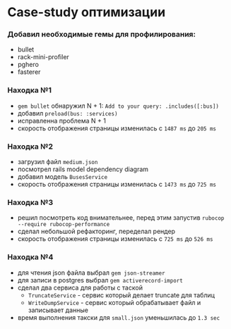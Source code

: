 # Case-study оптимизации

### Добавил необходимые гемы для профилирования:
- bullet
- rack-mini-profiler
- pghero
- fasterer

### Находка №1
- `gem bullet` обнаружил N + 1: `Add to your query: .includes([:bus])`
- добавил `preload(bus: :services)`
- исправленна проблема N + 1
- скорость отображения страницы изменилась с `1487 ms` до `205 ms`

### Находка №2
- загрузил файл `medium.json`
- посмотрел rails model dependency diagram
- добавил модель `BusesService`
- скорость отображения страницы изменилась с `1473 ms` до `725 ms`

### Находка №3
- решил посмотреть код внимательнее, перед этим запустив `rubocop --require rubocop-performance`
- сделал небольшой рефакторинг, переделал рендер
- скорость отображения страницы изменилась с `725 ms` до `526 ms`

### Находка №4
- для чтения json файла выбрал `gem json-streamer`
- для записи в postgres выбрал `gem activerecord-import`
- сделал два сервиса для работы с таской
  - `TruncateService` - сервис который делает truncate для таблиц
  - `WriteDumpService` - сервис который обрабатывает файл и записывает данные
- время выполнения такски для `small.json` уменьшилась до `1.3 sec`